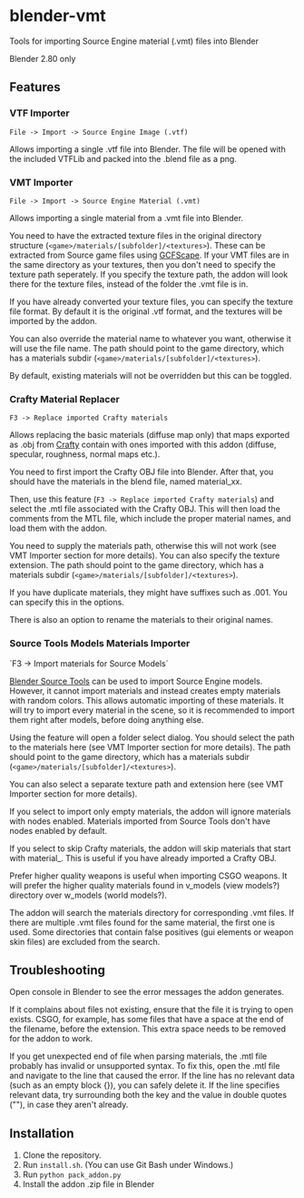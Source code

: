 # blender-vmt
Tools for importing Source Engine material (.vmt) files into Blender

Blender 2.80 only

## Features

### VTF Importer
`File -> Import -> Source Engine Image (.vtf)`

Allows importing a single .vtf file into Blender.
The file will be opened with the included VTFLib and packed into the .blend file as a png.

### VMT Importer
`File -> Import -> Source Engine Material (.vmt)`

Allows importing a single material from a .vmt file into Blender.

You need to have the extracted texture files in the original directory structure (`<game>/materials/[subfolder]/<textures>`).
These can be extracted from Source game files using [GCFScape](http://nemesis.thewavelength.net/index.php?p=25).
If your VMT files are in the same directory as your textures, then you don't need to specify the texture path seperately.
If you specify the texture path, the addon will look there for the texture files, instead of the folder the .vmt file is in.

If you have already converted your texture files, you can specify the texture file format.
By default it is the original .vtf format, and the textures will be imported by the addon.

You can also override the material name to whatever you want, otherwise it will use the file name.
The path should point to the game directory, which has a materials subdir (`<game>/materials/[subfolder]/<textures>`).

By default, existing materials will not be overridden but this can be toggled.

### Crafty Material Replacer
`F3 -> Replace imported Crafty materials`

Allows replacing the basic materials (diffuse map only)
that maps exported as .obj from [Crafty](http://nemesis.thewavelength.net/index.php?p=45)
contain with ones imported with this addon (diffuse, specular, roughness, normal maps etc.).

You need to first import the Crafty OBJ file into Blender.
After that, you should have the materials in the blend file, named material_xx.

Then, use this feature (`F3 -> Replace imported Crafty materials`) and select the .mtl file associated with the Crafty OBJ.
This will then load the comments from the MTL file, which include the proper material names, and load them with the addon.

You need to supply the materials path, otherwise this will not work (see VMT Importer section for more details).
You can also specify the texture extension.
The path should point to the game directory, which has a materials subdir (`<game>/materials/[subfolder]/<textures>`).

If you have duplicate materials, they might have suffixes such as .001.
You can specify this in the options.

There is also an option to rename the materials to their original names.

### Source Tools Models Materials Importer
´F3 -> Import materials for Source Models´

[Blender Source Tools](http://steamreview.org/BlenderSourceTools/) can be used to import Source Engine models.
However, it cannot import materials and instead creates empty materials with random colors.
This allows automatic importing of these materials.
It will try to import every material in the scene, so it is recommended to import them right after models, before doing anything else.

Using the feature will open a folder select dialog.
You should select the path to the materials here (see VMT Importer section for more details).
The path should point to the game directory, which has a materials subdir (`<game>/materials/[subfolder]/<textures>`).

You can also select a separate texture path and extension here (see VMT Importer section for more details).

If you select to import only empty materials, the addon will ignore materials with nodes enabled.
Materials imported from Source Tools don't have nodes enabled by default.

If you select to skip Crafty materials, the addon will skip materials that start with material_.
This is useful if you have already imported a Crafty OBJ.

Prefer higher quality weapons is useful when importing CSGO weapons.
It will prefer the higher quality materials found in v_models (view models?) directory over w_models (world models?).

The addon will search the materials directory for corresponding .vmt files.
If there are multiple .vmt files found for the same material, the first one is used.
Some directories that contain false positives (gui elements or weapon skin files) are excluded from the search.

## Troubleshooting
Open console in Blender to see the error messages the addon generates.

If it complains about files not existing, ensure that the file it is trying to open exists.
CSGO, for example, has some files that have a space at the end of the filename, before the extension.
This extra space needs to be removed for the addon to work.

If you get unexpected end of file when parsing materials, the .mtl file probably has invalid or unsupported syntax.
To fix this, open the .mtl file and navigate to the line that caused the error.
If the line has no relevant data (such as an empty block {}), you can safely delete it.
If the line specifies relevant data, try surrounding both the key and the value in double quotes (""), in case they aren't already.

## Installation
1. Clone the repository.
2. Run `install.sh`. (You can use Git Bash under Windows.)
3. Run `python pack_addon.py`
4. Install the addon .zip file in Blender
